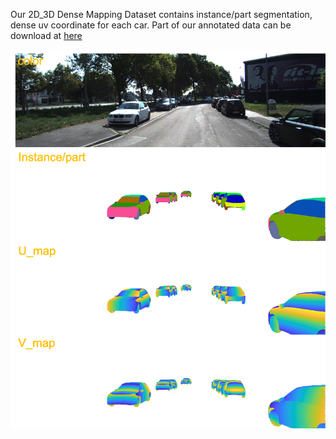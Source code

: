 Our 2D_3D Dense Mapping Dataset contains instance/part segmentation, dense uv coordinate for each car. Part of our annotated data can be download at [here](https://drive.google.com/file/d/1QVA68rkyJz_WAi7fpMb7ezuWXj-ihbR9/view?usp=sharing)

<img src="https://github.com/VPSI-2021/VPSI/blob/main/vis/2d_3d_dataset.png"/>
